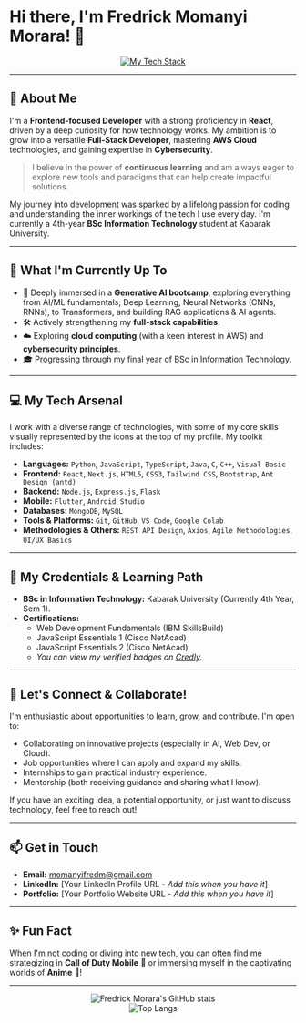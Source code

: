# Hi there, I'm Fredrick Momanyi Morara! 👋

<p align="center">
  <a href="https://skillicons.dev">
    <img src="https://skillicons.dev/icons?i=python,javascript,typescript,java,c,cpp,react,nextjs,html,css,tailwind,bootstrap,nodejs,express,flask,flutter,androidstudio,mongodb,mysql,git,github,vscode&perline=11" alt="My Tech Stack"/>
  </a>
</p>

---

## 🚀 About Me

I'm a **Frontend-focused Developer** with a strong proficiency in **React**, driven by a deep curiosity for how technology works. My ambition is to grow into a versatile **Full-Stack Developer**, mastering **AWS Cloud** technologies, and gaining expertise in **Cybersecurity**.

> I believe in the power of **continuous learning** and am always eager to explore new tools and paradigms that can help create impactful solutions.

My journey into development was sparked by a lifelong passion for coding and understanding the inner workings of the tech I use every day. I'm currently a 4th-year **BSc Information Technology** student at Kabarak University.

---

## 🌱 What I'm Currently Up To

*   🚀 Deeply immersed in a **Generative AI bootcamp**, exploring everything from AI/ML fundamentals, Deep Learning, Neural Networks (CNNs, RNNs), to Transformers, and building RAG applications & AI agents.
*   🛠️ Actively strengthening my **full-stack capabilities**.
*   ☁️ Exploring **cloud computing** (with a keen interest in AWS) and **cybersecurity principles**.
*   🎓 Progressing through my final year of BSc in Information Technology.

---

## 💻 My Tech Arsenal

I work with a diverse range of technologies, with some of my core skills visually represented by the icons at the top of my profile. My toolkit includes:

*   **Languages:** `Python`, `JavaScript`, `TypeScript`, `Java`, `C`, `C++`, `Visual Basic`
*   **Frontend:** `React`, `Next.js`, `HTML5`, `CSS3`, `Tailwind CSS`, `Bootstrap`, `Ant Design (antd)`
*   **Backend:** `Node.js`, `Express.js`, `Flask`
*   **Mobile:** `Flutter`, `Android Studio`
*   **Databases:** `MongoDB`, `MySQL`
*   **Tools & Platforms:** `Git`, `GitHub`, `VS Code`, `Google Colab`
*   **Methodologies & Others:** `REST API Design`, `Axios`, `Agile Methodologies`, `UI/UX Basics`

---

## 📜 My Credentials & Learning Path

*   **BSc in Information Technology:** Kabarak University (Currently 4th Year, Sem 1).
*   **Certifications:**
    *   Web Development Fundamentals (IBM SkillsBuild)
    *   JavaScript Essentials 1 (Cisco NetAcad)
    *   JavaScript Essentials 2 (Cisco NetAcad)
    *   *You can view my verified badges on [Credly](https://www.credly.com/users/capsboost).*

---

## 🤝 Let's Connect & Collaborate!

I'm enthusiastic about opportunities to learn, grow, and contribute. I'm open to:
*   Collaborating on innovative projects (especially in AI, Web Dev, or Cloud).
*   Job opportunities where I can apply and expand my skills.
*   Internships to gain practical industry experience.
*   Mentorship (both receiving guidance and sharing what I know).

If you have an exciting idea, a potential opportunity, or just want to discuss technology, feel free to reach out!

---

## 📫 Get in Touch

*   **Email:** [momanyifredm@gmail.com](mailto:momanyifredm@gmail.com)
*   **LinkedIn:** [Your LinkedIn Profile URL - *Add this when you have it*]
*   **Portfolio:** [Your Portfolio Website URL - *Add this when you have it*]

---

## ✨ Fun Fact

When I'm not coding or diving into new tech, you can often find me strategizing in **Call of Duty Mobile** 🔫 or immersing myself in the captivating worlds of **Anime** 🍥!

---

<p align="center">
  <img src="https://github-readme-stats.vercel.app/api?username=fredymorara&show_icons=true&theme=radical&rank_icon=github" alt="Fredrick Morara's GitHub stats" />
  <br/> <!-- Added a line break for better spacing if stats are tall -->
  <img src="https://github-readme-stats.vercel.app/api/top-langs/?username=fredymorara&layout=compact&theme=radical" alt="Top Langs" />
</p>
